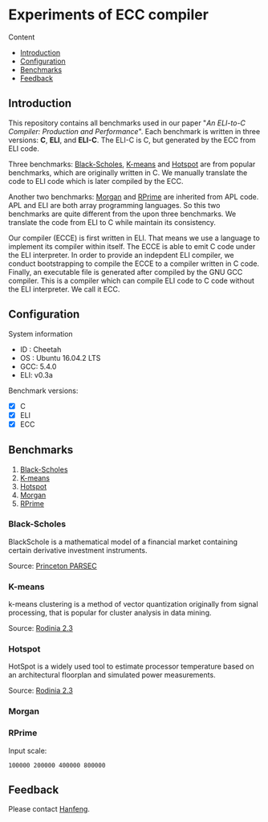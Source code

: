 # Experiments of ECC compiler

Content

- [Introduction](#introduction)
- [Configuration](#configuration)
- [Benchmarks](#benchmarks)
- [Feedback](#feedback)

## Introduction

This repository contains all benchmarks used in our paper "*An ELI-to-C Compiler:
Production and Performance*". Each benchmark is written in three versions:
**C**, **ELI**, and **ELI-C**.  The ELI-C is C, but generated by
the ECC from ELI code.

Three benchmarks: [Black-Scholes](#black-scholes), [K-means](#k-means) and
[Hotspot](#hotspot) are from popular benchmarks, which are originally written
in C.  We manually translate the code to ELI code which is later compiled by
the ECC.

Another two benchmarks: [Morgan](#morgan) and [RPrime](#rprime) are inherited
from APL code.  APL and ELI are both array programming languages.  So this two
benchmarks are quite different from the upon three benchmarks.  We translate
the code from ELI to C while maintain its consistency.

Our compiler (ECCE) is first written in ELI. That means we use a language to
implement its compiler within itself.  The ECCE is able to emit C code under
the ELI interpreter. In order to provide an indepdent ELI compiler, we conduct
bootstrapping to compile the ECCE to a compiler written in C code.  Finally, an
executable file is generated after compiled by the GNU GCC compiler.  This is a
compiler which can compile ELI code to C code without the ELI interpreter.  We
call it ECC.

## Configuration

System information

- ID : Cheetah
- OS : Ubuntu 16.04.2 LTS
- GCC: 5.4.0
- ELI: v0.3a


Benchmark versions:

- [x] C
- [x] ELI
- [x] ECC

## Benchmarks

1. [Black-Scholes](#black-scholes)
2. [K-means](#k-means)
3. [Hotspot](#hotspot)
4. [Morgan](#morgan)
5. [RPrime](#rprime)

### Black-Scholes

BlackSchole is a mathematical model of a financial market containing certain derivative investment instruments.

Source: [Princeton PARSEC](http://parsec.cs.princeton.edu/download.htm)


### K-means

k-means clustering is a method of vector quantization originally from signal processing, that is popular for cluster analysis in data mining.

Source: [Rodinia 2.3](http://lava.cs.virginia.edu/Rodinia/)


### Hotspot

HotSpot is a widely used tool to estimate processor temperature based on an architectural floorplan and simulated power measurements.

Source: [Rodinia 2.3](http://lava.cs.virginia.edu/Rodinia/)


### Morgan


### RPrime

Input scale:

    100000 200000 400000 800000

## Feedback

Please contact [Hanfeng](mailto:hanfeng.chen@mail.mcgill.ca).

